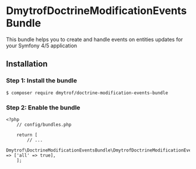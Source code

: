DmytrofDoctrineModificationEventsBundle
====================

This bundle helps you to create and handle events on entities updates for your Symfony 4/5 application

## Installation

### Step 1: Install the bundle

    $ composer require dmytrof/doctrine-modification-events-bundle 
    
### Step 2: Enable the bundle

    <?php
        // config/bundles.php
        
        return [
            // ...
            Dmytrof\DoctrineModificationEventsBundle\DmytrofDoctrineModificationEventsBundle::class => ['all' => true],
        ];
        
        